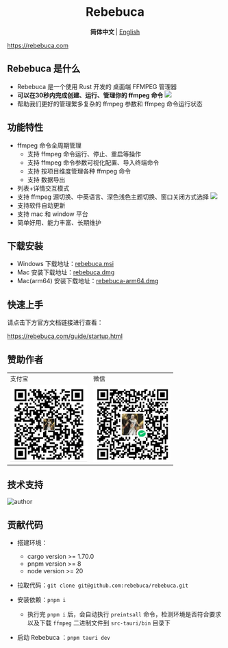 <h1 align="center">Rebebuca</h1>

<p align="center">
<b> 简体中文 </b> | <a href="https://github.com/rebebuca/rebebuca/blob/main/README.en.md"> English </a>
</p>

https://rebebuca.com

## Rebebuca 是什么

- Rebebuca 是一个使用 Rust 开发的 桌面端 FFMPEG 管理器
- **可以在30秒内完成创建、运行、管理你的 ffmpeg 命令**
![](./docs/quick.gif)
- 帮助我们更好的管理繁多复杂的 ffmpeg 参数和 ffmpeg 命令运行状态

## 功能特性

- ffmpeg 命令全周期管理
  - 支持 ffmpeg 命令运行、停止、重启等操作
  - 支持 ffmpeg 命令参数可视化配置、导入终端命令
  - 支持 按项目维度管理各种 ffmpeg 命令
  - 支持 数据导出
- 列表+详情交互模式
- 支持 ffmpeg 源切换、中英语言、深色浅色主题切换、窗口关闭方式选择
![](./docs/config.gif)
- 支持软件自动更新
- 支持 mac 和 window 平台
- 简单好用、能力丰富、长期维护

## 下载安装

- Windows 下载地址：[rebebuca.msi](https://download.m7s.live/rb/Rebebuca_0.1.0_x64_en-US.msi)
- Mac 安装下载地址：[rebebuca.dmg](https://download.m7s.live/rb/Rebebuca_0.1.0_x64.dmg)
- Mac(arm64) 安装下载地址：[rebebuca-arm64.dmg](https://download.m7s.live/rb/Rebebuca_0.1.0_aarch64.dmg)

## 快速上手

请点击下方官方文档链接进行查看：

https://rebebuca.com/guide/startup.html


## 赞助作者

<table>
<tr>
<td>支付宝</td>
<td>微信</td>
</tr>
<tr>
<td>
<img src="./docs/zfb-pay.jpg" width="180" height="180" alt="支付宝赞赏码">
</td>
<td>
<img src="./docs/wx-pay.jpg" width="180" height="180" alt="微信赞赏码"></td>
</tr>
</table>

## 技术支持

<img src="https://rebebuca.com/author.jpg" alt="author" width="200" height="200">


## 贡献代码

- 搭建环境：
  - cargo version >= 1.70.0
  - pnpm version >= 8
  - node version >= 20

- 拉取代码：`git clone git@github.com:rebebuca/rebebuca.git`
- 安装依赖：`pnpm i`
  - 执行完 `pnpm i` 后，会自动执行 `preintsall` 命令，检测环境是否符合要求以及下载 `ffmpeg` 二进制文件到 `src-tauri/bin` 目录下
- 启动 Rebebuca ：`pnpm tauri dev`





